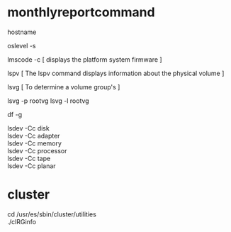 # monthlyreportcommand
<p>hostname</p>
<p>oslevel -s</p>
<p>lmscode -c [ displays the platform system firmware ] </p>
<p>lspv [ The lspv command displays information about the physical volume ]</p>
<p>lsvg [  To determine a volume group's ]</p>
     lsvg -p rootvg
     lsvg -l rootvg<br>
<p>df -g</p>
<p>
lsdev -Cc disk<br>
lsdev -Cc adapter<br>
lsdev -Cc memory<br>
lsdev -Cc processor<br>
lsdev -Cc tape<br>
lsdev -Cc planar<br>
</p>

# cluster
cd /usr/es/sbin/cluster/utilities<br>
./clRGinfo

